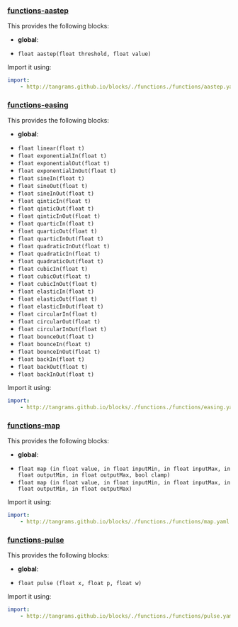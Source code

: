 

### [functions-aastep](https://github.com/tangrams/blocks/blob/gh-pages/functions/aastep.yaml)

This provides the following blocks:

- **global**:
 + `float aastep(float threshold, float value) `

Import it using:

```yaml
import:
    - http://tangrams.github.io/blocks/./functions./functions/aastep.yaml
```




### [functions-easing](https://github.com/tangrams/blocks/blob/gh-pages/functions/easing.yaml)

This provides the following blocks:

- **global**:
 + `float linear(float t) `
 + `float exponentialIn(float t) `
 + `float exponentialOut(float t) `
 + `float exponentialInOut(float t) `
 + `float sineIn(float t) `
 + `float sineOut(float t) `
 + `float sineInOut(float t) `
 + `float qinticIn(float t) `
 + `float qinticOut(float t) `
 + `float qinticInOut(float t) `
 + `float quarticIn(float t) `
 + `float quarticOut(float t) `
 + `float quarticInOut(float t) `
 + `float quadraticInOut(float t) `
 + `float quadraticIn(float t) `
 + `float quadraticOut(float t) `
 + `float cubicIn(float t) `
 + `float cubicOut(float t) `
 + `float cubicInOut(float t) `
 + `float elasticIn(float t) `
 + `float elasticOut(float t) `
 + `float elasticInOut(float t) `
 + `float circularIn(float t) `
 + `float circularOut(float t) `
 + `float circularInOut(float t) `
 + `float bounceOut(float t) `
 + `float bounceIn(float t) `
 + `float bounceInOut(float t) `
 + `float backIn(float t) `
 + `float backOut(float t) `
 + `float backInOut(float t) `

Import it using:

```yaml
import:
    - http://tangrams.github.io/blocks/./functions./functions/easing.yaml
```




### [functions-map](https://github.com/tangrams/blocks/blob/gh-pages/functions/map.yaml)

This provides the following blocks:

- **global**:
 + `float map (in float value, in float inputMin, in float inputMax, in float outputMin, in float outputMax, bool clamp) `
 + `float map (in float value, in float inputMin, in float inputMax, in float outputMin, in float outputMax) `

Import it using:

```yaml
import:
    - http://tangrams.github.io/blocks/./functions./functions/map.yaml
```




### [functions-pulse](https://github.com/tangrams/blocks/blob/gh-pages/functions/pulse.yaml)

This provides the following blocks:

- **global**:
 + `float pulse (float x, float p, float w) `

Import it using:

```yaml
import:
    - http://tangrams.github.io/blocks/./functions./functions/pulse.yaml
```


